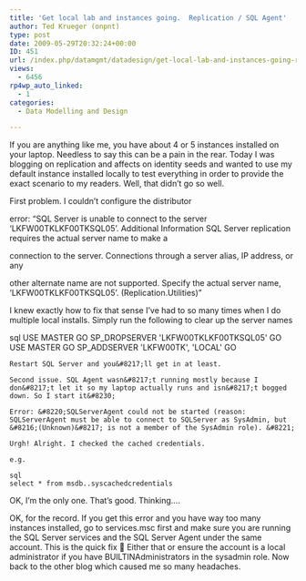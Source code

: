 ```yaml
---
title: 'Get local lab and instances going.  Replication / SQL Agent'
author: Ted Krueger (onpnt)
type: post
date: 2009-05-29T20:32:24+00:00
ID: 451
url: /index.php/datamgmt/datadesign/get-local-lab-and-instances-going-replic/
views:
  - 6456
rp4wp_auto_linked:
  - 1
categories:
  - Data Modelling and Design

---
```

If you are anything like me, you have about 4 or 5 instances installed on your laptop. Needless to say this can be a pain in the rear. Today I was blogging on replication and affects on identity seeds and wanted to use my default instance installed locally to test everything in order to provide the exact scenario to my readers. Well, that didn&#8217;t go so well.

First problem. I couldn&#8217;t configure the distributor 

error: &#8220;SQL Server is unable to connect to the server &#8216;LKFW00TKLKF00TKSQL05&#8217;. Additional Information SQL Server replication requires the actual server name to make a
  
connection to the server. Connections through a server alias, IP address, or any
  
other alternate name are not supported. Specify the actual server name, &#8216;LKFW00TKLKF00TKSQL05&#8217;. (Replication.Utilities)&#8221;

I knew exactly how to fix that sense I&#8217;ve had to so many times when I do multiple local installs. Simply run the following to clear up the server names

sql
USE MASTER
GO
SP_DROPSERVER 'LKFW00TKLKF00TKSQL05'
GO
USE MASTER
GO
SP_ADDSERVER 'LKFW00TK', 'LOCAL'
GO
```
Restart SQL Server and you&#8217;ll get in at least.

Second issue. SQL Agent wasn&#8217;t running mostly because I don&#8217;t let it so my laptop actually runs and isn&#8217;t bogged down. So I start it&#8230;
  
Error: &#8220;SQLServerAgent could not be started (reason: SQLServerAgent must be able to connect to SQLServer as SysAdmin, but &#8216;(Unknown)&#8217; is not a member of the SysAdmin role). &#8221;

Urgh! Alright. I checked the cached credentials.
  
e.g.

sql
select * from msdb..syscachedcredentials
```
OK, I&#8217;m the only one. That&#8217;s good. Thinking&#8230;.

OK, for the record. If you get this error and you have way too many instances installed, go to services.msc first and make sure you are running the SQL Server services and the SQL Server Agent under the same account. This is the quick fix 🙂 Either that or ensure the account is a local administrator if you have BUILTINAdministrators in the sysadmin role. Now back to the other blog which caused me so many headaches.